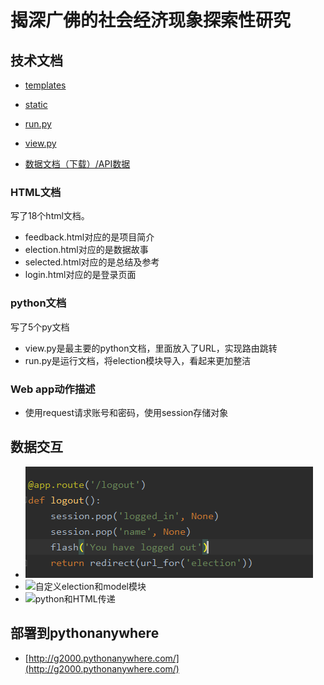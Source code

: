 # 揭深广佛的社会经济现象探索性研究

## 技术文档
- [templates](https://github.com/G-2000/python/tree/master/project/Election/templates)

- [static](https://github.com/G-2000/python/tree/master/project/Election/static)

- [run.py](https://github.com/G-2000/python/blob/master/project/run.py)

- [view.py](https://github.com/G-2000/python/blob/master/project/Election/view.py)

- [数据文档（下载）/API数据]()
### HTML文档
写了18个html文档。
- feedback.html对应的是项目简介
- election.html对应的是数据故事
- selected.html对应的是总结及参考
- login.html对应的是登录页面

### python文档
写了5个py文档
- view.py是最主要的python文档，里面放入了URL，实现路由跳转
- run.py是运行文档，将election模块导入，看起来更加整洁
### Web app动作描述
- 使用request请求账号和密码，使用session存储对象

## 数据交互

- ![if条件判断](https://github.com/G-2000/python/blob/master/img/construction.png)
- ![自定义election和model模块](/em_model.jpg)
- ![python和HTML传递](/tran_ph.png)

## 部署到pythonanywhere
- [http://g2000.pythonanywhere.com/](http://g2000.pythonanywhere.com/)
